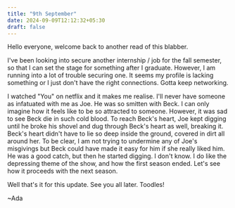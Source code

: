 ```yaml
---
title: "9th September"
date: 2024-09-09T12:12:32+05:30
draft: false
---
```


Hello everyone, welcome back to another read of this blabber.

I've been looking into secure another internship / job for the fall semester, so that I can set the stage for something after I graduate. However, I am running into a lot of trouble securing one. It seems my profile is lacking something or I just don't have the right connections. Gotta keep networking.

I watched "You" on netflix and it makes me realise. I'll never have someone as infatuated with me as Joe. He was so smitten with Beck. I can only imagine how it feels like to be so attracted to someone. However, it was sad to see Beck die in such cold blood. To reach Beck's heart, Joe kept digging until he broke his shovel and dug through Beck's heart as well, breaking it. Beck's heart didn't have to lie so deep inside the ground, covered in dirt all around her. To be clear, I am not trying to undermine any of Joe's misgivings but Beck could have made it easy for him if she really liked him. He was a good catch, but then he started digging. I don't know. I do like the depressing theme of the show, and how the first season ended. Let's see how it proceeds with the next season.

Well that's it for this update. See you all later. Toodles!

~Ada